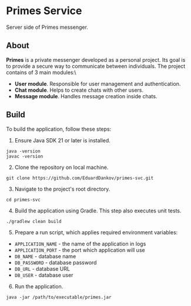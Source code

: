 # Primes Service
Server side of Primes messenger.

## About

**Primes** is a private messenger developed as a personal project. Its goal is to provide a secure way to communicate between individuals. The project contains of 3 main modules:\
- **User module**. Responsible for user management and authentication.
- **Chat module**. Helps to create chats with other users.
- **Message module**. Handles message creation inside chats.

## Build

To build the application, follow these steps:

1. Ensure Java SDK 21 or later is installed.
```shell
java -version
javac -version
```

2. Clone the repository on local machine.
```shell
git clone https://github.com/EduardDankov/primes-svc.git
```

3. Navigate to the project's root directory.
```shell
cd primes-svc
```

4. Build the application using Gradle. This step also executes unit tests.
```shell
./gradlew clean build
```

5. Prepare a run script, which applies required environment variables:
- `APPLICATION_NAME` - the name of the application in logs
- `APPLICATION_PORT` - the port which application will use
- `DB_NAME` - database name
- `DB_PASSWORD` - database password
- `DB_URL` - database URL
- `DB_USER` - database user

6. Run the application.
```shell
java -jar /path/to/executable/primes.jar
```
